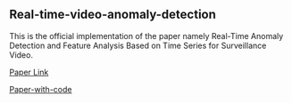 ## Real-time-video-anomaly-detection
This is the official implementation of the paper namely Real-Time Anomaly Detection and Feature Analysis Based on Time Series for Surveillance Video.

[Paper Link](https://ieeexplore.ieee.org/abstract/document/9426191)

[Paper-with-code](https://paperswithcode.com/paper/real-time-anomaly-detection-and-feature)

